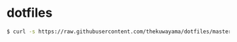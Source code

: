 # dotfiles

```bash
$ curl -s https://raw.githubusercontent.com/thekuwayama/dotfiles/master/setup.sh | sh
```
